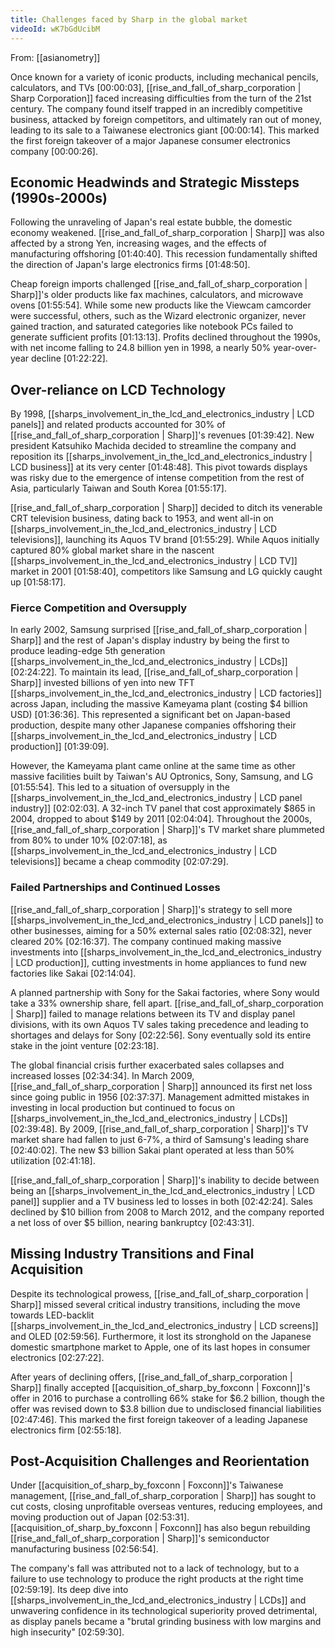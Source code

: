 ```yaml
---
title: Challenges faced by Sharp in the global market
videoId: wK7bGdUcibM
---
```


From: [[asianometry]] <br/> 

Once known for a variety of iconic products, including mechanical pencils, calculators, and TVs <a class="yt-timestamp" data-t="00:00:03">[00:00:03]</a>, [[rise_and_fall_of_sharp_corporation | Sharp Corporation]] faced increasing difficulties from the turn of the 21st century. The company found itself trapped in an incredibly competitive business, attacked by foreign competitors, and ultimately ran out of money, leading to its sale to a Taiwanese electronics giant <a class="yt-timestamp" data-t="00:00:14">[00:00:14]</a>. This marked the first foreign takeover of a major Japanese consumer electronics company <a class="yt-timestamp" data-t="00:00:26">[00:00:26]</a>.

## Economic Headwinds and Strategic Missteps (1990s-2000s)
Following the unraveling of Japan's real estate bubble, the domestic economy weakened. [[rise_and_fall_of_sharp_corporation | Sharp]] was also affected by a strong Yen, increasing wages, and the effects of manufacturing offshoring <a class="yt-timestamp" data-t="01:40:40">[01:40:40]</a>. This recession fundamentally shifted the direction of Japan's large electronics firms <a class="yt-timestamp" data-t="01:48:50">[01:48:50]</a>.

Cheap foreign imports challenged [[rise_and_fall_of_sharp_corporation | Sharp]]'s older products like fax machines, calculators, and microwave ovens <a class="yt-timestamp" data-t="01:55:54">[01:55:54]</a>. While some new products like the Viewcam camcorder were successful, others, such as the Wizard electronic organizer, never gained traction, and saturated categories like notebook PCs failed to generate sufficient profits <a class="yt-timestamp" data-t="01:13:13">[01:13:13]</a>. Profits declined throughout the 1990s, with net income falling to 24.8 billion yen in 1998, a nearly 50% year-over-year decline <a class="yt-timestamp" data-t="01:22:22">[01:22:22]</a>.

## Over-reliance on LCD Technology
By 1998, [[sharps_involvement_in_the_lcd_and_electronics_industry | LCD panels]] and related products accounted for 30% of [[rise_and_fall_of_sharp_corporation | Sharp]]'s revenues <a class="yt-timestamp" data-t="01:39:42">[01:39:42]</a>. New president Katsuhiko Machida decided to streamline the company and reposition its [[sharps_involvement_in_the_lcd_and_electronics_industry | LCD business]] at its very center <a class="yt-timestamp" data-t="01:48:48">[01:48:48]</a>. This pivot towards displays was risky due to the emergence of intense competition from the rest of Asia, particularly Taiwan and South Korea <a class="yt-timestamp" data-t="01:55:17">[01:55:17]</a>.

[[rise_and_fall_of_sharp_corporation | Sharp]] decided to ditch its venerable CRT television business, dating back to 1953, and went all-in on [[sharps_involvement_in_the_lcd_and_electronics_industry | LCD televisions]], launching its Aquos TV brand <a class="yt-timestamp" data-t="01:55:29">[01:55:29]</a>. While Aquos initially captured 80% global market share in the nascent [[sharps_involvement_in_the_lcd_and_electronics_industry | LCD TV]] market in 2001 <a class="yt-timestamp" data-t="01:58:40">[01:58:40]</a>, competitors like Samsung and LG quickly caught up <a class="yt-timestamp" data-t="01:58:17">[01:58:17]</a>.

### Fierce Competition and Oversupply
In early 2002, Samsung surprised [[rise_and_fall_of_sharp_corporation | Sharp]] and the rest of Japan's display industry by being the first to produce leading-edge 5th generation [[sharps_involvement_in_the_lcd_and_electronics_industry | LCDs]] <a class="yt-timestamp" data-t="02:24:22">[02:24:22]</a>. To maintain its lead, [[rise_and_fall_of_sharp_corporation | Sharp]] invested billions of yen into new TFT [[sharps_involvement_in_the_lcd_and_electronics_industry | LCD factories]] across Japan, including the massive Kameyama plant (costing $4 billion USD) <a class="yt-timestamp" data-t="01:36:36">[01:36:36]</a>. This represented a significant bet on Japan-based production, despite many other Japanese companies offshoring their [[sharps_involvement_in_the_lcd_and_electronics_industry | LCD production]] <a class="yt-timestamp" data-t="01:39:09">[01:39:09]</a>.

However, the Kameyama plant came online at the same time as other massive facilities built by Taiwan's AU Optronics, Sony, Samsung, and LG <a class="yt-timestamp" data-t="01:55:54">[01:55:54]</a>. This led to a situation of oversupply in the [[sharps_involvement_in_the_lcd_and_electronics_industry | LCD panel industry]] <a class="yt-timestamp" data-t="02:02:03">[02:02:03]</a>. A 32-inch TV panel that cost approximately $865 in 2004, dropped to about $149 by 2011 <a class="yt-timestamp" data-t="02:04:04">[02:04:04]</a>. Throughout the 2000s, [[rise_and_fall_of_sharp_corporation | Sharp]]'s TV market share plummeted from 80% to under 10% <a class="yt-timestamp" data-t="02:07:18">[02:07:18]</a>, as [[sharps_involvement_in_the_lcd_and_electronics_industry | LCD televisions]] became a cheap commodity <a class="yt-timestamp" data-t="02:07:29">[02:07:29]</a>.

### Failed Partnerships and Continued Losses
[[rise_and_fall_of_sharp_corporation | Sharp]]'s strategy to sell more [[sharps_involvement_in_the_lcd_and_electronics_industry | LCD panels]] to other businesses, aiming for a 50% external sales ratio <a class="yt-timestamp" data-t="02:08:32">[02:08:32]</a>, never cleared 20% <a class="yt-timestamp" data-t="02:16:37">[02:16:37]</a>. The company continued making massive investments into [[sharps_involvement_in_the_lcd_and_electronics_industry | LCD production]], cutting investments in home appliances to fund new factories like Sakai <a class="yt-timestamp" data-t="02:14:04">[02:14:04]</a>.

A planned partnership with Sony for the Sakai factories, where Sony would take a 33% ownership share, fell apart. [[rise_and_fall_of_sharp_corporation | Sharp]] failed to manage relations between its TV and display panel divisions, with its own Aquos TV sales taking precedence and leading to shortages and delays for Sony <a class="yt-timestamp" data-t="02:22:56">[02:22:56]</a>. Sony eventually sold its entire stake in the joint venture <a class="yt-timestamp" data-t="02:23:18">[02:23:18]</a>.

The global financial crisis further exacerbated sales collapses and increased losses <a class="yt-timestamp" data-t="02:34:34">[02:34:34]</a>. In March 2009, [[rise_and_fall_of_sharp_corporation | Sharp]] announced its first net loss since going public in 1956 <a class="yt-timestamp" data-t="02:37:37">[02:37:37]</a>. Management admitted mistakes in investing in local production but continued to focus on [[sharps_involvement_in_the_lcd_and_electronics_industry | LCDs]] <a class="yt-timestamp" data-t="02:39:48">[02:39:48]</a>. By 2009, [[rise_and_fall_of_sharp_corporation | Sharp]]'s TV market share had fallen to just 6-7%, a third of Samsung's leading share <a class="yt-timestamp" data-t="02:40:02">[02:40:02]</a>. The new $3 billion Sakai plant operated at less than 50% utilization <a class="yt-timestamp" data-t="02:41:18">[02:41:18]</a>.

[[rise_and_fall_of_sharp_corporation | Sharp]]'s inability to decide between being an [[sharps_involvement_in_the_lcd_and_electronics_industry | LCD panel]] supplier and a TV business led to losses in both <a class="yt-timestamp" data-t="02:42:24">[02:42:24]</a>. Sales declined by $10 billion from 2008 to March 2012, and the company reported a net loss of over $5 billion, nearing bankruptcy <a class="yt-timestamp" data-t="02:43:31">[02:43:31]</a>.

## Missing Industry Transitions and Final Acquisition
Despite its technological prowess, [[rise_and_fall_of_sharp_corporation | Sharp]] missed several critical industry transitions, including the move towards LED-backlit [[sharps_involvement_in_the_lcd_and_electronics_industry | LCD screens]] and OLED <a class="yt-timestamp" data-t="02:59:56">[02:59:56]</a>. Furthermore, it lost its stronghold on the Japanese domestic smartphone market to Apple, one of its last hopes in consumer electronics <a class="yt-timestamp" data-t="02:27:22">[02:27:22]</a>.

After years of declining offers, [[rise_and_fall_of_sharp_corporation | Sharp]] finally accepted [[acquisition_of_sharp_by_foxconn | Foxconn]]'s offer in 2016 to purchase a controlling 66% stake for $6.2 billion, though the offer was revised down to $3.8 billion due to undisclosed financial liabilities <a class="yt-timestamp" data-t="02:47:46">[02:47:46]</a>. This marked the first foreign takeover of a leading Japanese electronics firm <a class="yt-timestamp" data-t="02:55:18">[02:55:18]</a>.

## Post-Acquisition Challenges and Reorientation
Under [[acquisition_of_sharp_by_foxconn | Foxconn]]'s Taiwanese management, [[rise_and_fall_of_sharp_corporation | Sharp]] has sought to cut costs, closing unprofitable overseas ventures, reducing employees, and moving production out of Japan <a class="yt-timestamp" data-t="02:53:31">[02:53:31]</a>. [[acquisition_of_sharp_by_foxconn | Foxconn]] has also begun rebuilding [[rise_and_fall_of_sharp_corporation | Sharp]]'s semiconductor manufacturing business <a class="yt-timestamp" data-t="02:56:54">[02:56:54]</a>.

The company's fall was attributed not to a lack of technology, but to a failure to use technology to produce the right products at the right time <a class="yt-timestamp" data-t="02:59:19">[02:59:19]</a>. Its deep dive into [[sharps_involvement_in_the_lcd_and_electronics_industry | LCDs]] and unwavering confidence in its technological superiority proved detrimental, as display panels became a "brutal grinding business with low margins and high insecurity" <a class="yt-timestamp" data-t="02:59:30">[02:59:30]</a>.